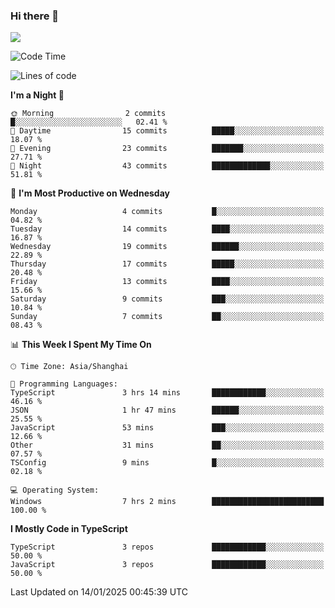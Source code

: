 ### Hi there 👋

<img src="https://github-readme-stats.vercel.app/api/top-langs/?username=lhvision"/>

<!--START_SECTION:waka-->
![Code Time](http://img.shields.io/badge/Code%20Time-41%20hrs%2041%20mins-blue)

![Lines of code](https://img.shields.io/badge/From%20Hello%20World%20I%27ve%20Written-68.4%20thousand%20lines%20of%20code-blue)

**I'm a Night 🦉** 

```text
🌞 Morning                2 commits           █░░░░░░░░░░░░░░░░░░░░░░░░   02.41 % 
🌆 Daytime                15 commits          █████░░░░░░░░░░░░░░░░░░░░   18.07 % 
🌃 Evening                23 commits          ███████░░░░░░░░░░░░░░░░░░   27.71 % 
🌙 Night                  43 commits          █████████████░░░░░░░░░░░░   51.81 % 
```
📅 **I'm Most Productive on Wednesday** 

```text
Monday                   4 commits           █░░░░░░░░░░░░░░░░░░░░░░░░   04.82 % 
Tuesday                  14 commits          ████░░░░░░░░░░░░░░░░░░░░░   16.87 % 
Wednesday                19 commits          ██████░░░░░░░░░░░░░░░░░░░   22.89 % 
Thursday                 17 commits          █████░░░░░░░░░░░░░░░░░░░░   20.48 % 
Friday                   13 commits          ████░░░░░░░░░░░░░░░░░░░░░   15.66 % 
Saturday                 9 commits           ███░░░░░░░░░░░░░░░░░░░░░░   10.84 % 
Sunday                   7 commits           ██░░░░░░░░░░░░░░░░░░░░░░░   08.43 % 
```


📊 **This Week I Spent My Time On** 

```text
🕑︎ Time Zone: Asia/Shanghai

💬 Programming Languages: 
TypeScript               3 hrs 14 mins       ████████████░░░░░░░░░░░░░   46.16 % 
JSON                     1 hr 47 mins        ██████░░░░░░░░░░░░░░░░░░░   25.55 % 
JavaScript               53 mins             ███░░░░░░░░░░░░░░░░░░░░░░   12.66 % 
Other                    31 mins             ██░░░░░░░░░░░░░░░░░░░░░░░   07.57 % 
TSConfig                 9 mins              █░░░░░░░░░░░░░░░░░░░░░░░░   02.18 % 

💻 Operating System: 
Windows                  7 hrs 2 mins        █████████████████████████   100.00 % 
```

**I Mostly Code in TypeScript** 

```text
TypeScript               3 repos             ████████████░░░░░░░░░░░░░   50.00 % 
JavaScript               3 repos             ████████████░░░░░░░░░░░░░   50.00 % 
```




 Last Updated on 14/01/2025 00:45:39 UTC
<!--END_SECTION:waka-->
